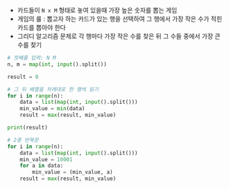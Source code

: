 * 카드들이 ```N x M``` 형태로 놓여 있을때 가장 높은 숫자를 뽑는 게임
* 게임의 룰 : 뽑고자 하는 카드가 있는 행을 선택하여 그 행에서 가장 작은 수가 적힌 카드를 뽑아야 한다
* 그리디 알고리즘 문제로 각 행마다 가장 작은 수를 찾은 뒤 그 수들 중에서 가장 큰 수를 찾기 

```python
# 첫째줄 입력: N M
n, m = map(int, input().split())

result = 0

# 그 뒤 배열을 차례대로 한 행씩 읽기
for i in range(n):
    data = list(map(int, input().split()))
    min_value = min(data)
    result = max(result, min_value)

print(result)
```

```python
# 2중 반복문
for i in range(n):
    data = list(map(int, input().split()))
    min_value = 10001
    for a in data:
        min_value = (min_value, a)
    result = max(result, min_value)    
```